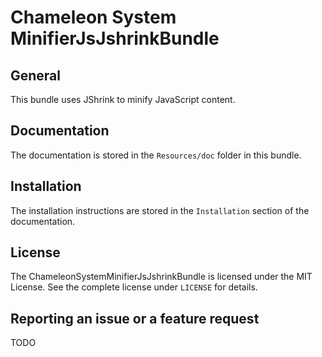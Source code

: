 Chameleon System MinifierJsJshrinkBundle
========================================

General
-------

This bundle uses JShrink to minify JavaScript content.

Documentation
-------------

The documentation is stored in the `Resources/doc` folder in this bundle.
 
Installation
------------

The installation instructions are stored in the `Installation` section of the documentation.

License
-------

The ChameleonSystemMinifierJsJshrinkBundle is licensed under the MIT License. See the complete license under `LICENSE` for details.

Reporting an issue or a feature request
---------------------------------------

TODO
